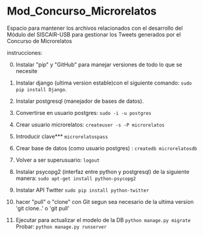 # Mod_Concurso_Microrelatos
Espacio para mantener los archivos relacionados con el desarrollo del Módulo del SISCAIR-USB para gestionar los Tweets generados por el Concurso de Microrelatos

instrucciones:

0) Instalar "pip" y "GitHub" para manejar versiones de todo lo que se necesite

1) Instalar django (ultima version estable)con el siguiente comando: `sudo pip install Django`.

2) Instalar postgresql (manejador de bases de datos).

3) Convertirse en usuario postgres: `sudo -i -u postgres`

4) Crear usuario microrelatos: `createuser -s -P microrelatos`

5) Introducir clave*** `microrelatospass`

6) Crear base de datos (como usuario postgres) : `createdb microrelatosdb`

7) Volver a ser superusuario: `logout`

8) Instalar psycopg2 (interfaz entre python y postgresql) de la siguiente manera: `sudo apt-get install python-psycopg2`

9) Instalar API Twitter `sudo pip install python-twitter`

10) hacer "pull" o "clone" con Git segun sea necesario de la ultima version 'git clone..' o 'git pull' 

12) Ejecutar para actualizar el modelo de la DB `python manage.py migrate`
 Probar: `python manage.py runserver`

